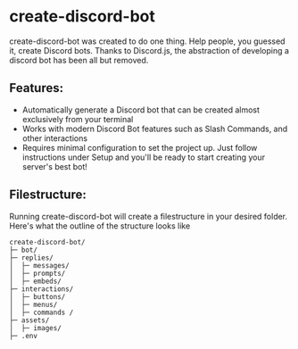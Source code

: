 # create-discord-bot
create-discord-bot was created to do one thing. Help people, you guessed it, create Discord bots. Thanks to Discord.js, the abstraction of developing a discord bot has been all but removed.


## Features:
- Automatically generate a Discord bot that can be created almost exclusively from your terminal
- Works with modern Discord Bot features such as Slash Commands, and other interactions
- Requires minimal configuration to set the project up. Just follow instructions under Setup and you'll be ready to start creating your server's best bot!

## Filestructure:

Running create-discord-bot will create a filestructure in your desired folder. Here's what the outline of the structure looks like 

```
create-discord-bot/
├─ bot/
├─ replies/
│  ├─ messages/
│  ├─ prompts/
│  ├─ embeds/
├─ interactions/
│  ├─ buttons/
│  ├─ menus/
│  ├─ commands /
├─ assets/
│  ├─ images/
├─ .env

```
